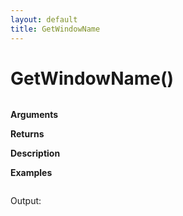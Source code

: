 ```yaml
---
layout: default
title: GetWindowName
---
```


# GetWindowName()

``` c

```

**Arguments**

**Returns**

**Description**

**Examples**

``` c

```

Output:

```

```
